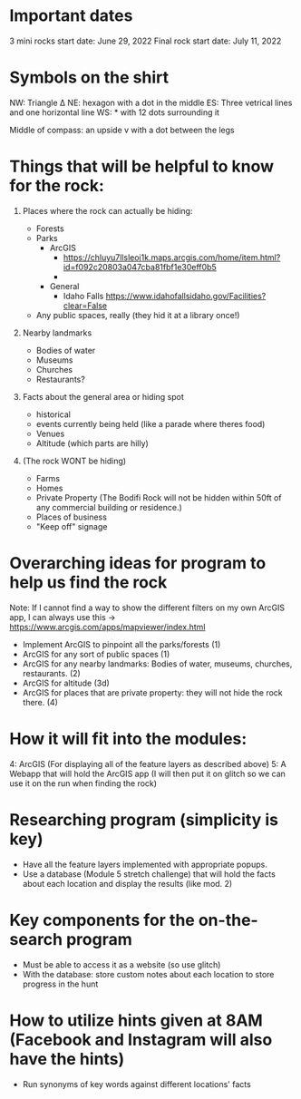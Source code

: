 # Important dates

3 mini rocks start date: June 29, 2022
Final rock start date: July 11, 2022 

# Symbols on the shirt
NW: Triangle ∆
NE: hexagon with a dot in the middle
ES: Three vetrical lines and one horizontal line
WS: * with 12 dots surrounding it

Middle of compass: an upside v with a dot between the legs

# Things that will be helpful to know for the rock:

1. Places where the rock can actually be hiding:
    - Forests
    - Parks
        - ArcGIS
            - https://chluyu7llsleoj1k.maps.arcgis.com/home/item.html?id=f092c20803a047cba81fbf1e30eff0b5
            - 
        - General
            - Idaho Falls https://www.idahofallsidaho.gov/Facilities?clear=False
    - Any public spaces, really (they hid it at a library once!)

2. Nearby landmarks 
    - Bodies of water
    - Museums
    - Churches
    - Restaurants?

3. Facts about the general area or hiding spot
    - historical
    - events currently being held (like a parade where theres food)
    - Venues
    - Altitude (which parts are hilly)

4. (The rock WONT be hiding)
    - Farms
    - Homes
    - Private Property (The Bodifi Rock will not be hidden within 50ft of any commercial building or residence.)
    - Places of business
    - "Keep off" signage

# Overarching ideas for program to help us find the rock
Note: If I cannot find a way to show the different filters on my own ArcGIS app, I can always use this -> https://www.arcgis.com/apps/mapviewer/index.html

- Implement ArcGIS to pinpoint all the parks/forests (1)
- ArcGIS for any sort of public spaces (1)
- ArcGIS for any nearby landmarks: Bodies of water, museums, churches, restaurants. (2)
- ArcGIS for altitude (3d)
- ArcGIS for  places that are private property: they will not hide the rock there. (4)

# How it will fit into the modules:
4: ArcGIS (For displaying all of the feature layers as described above)
5: A Webapp that will hold the ArcGIS app
(I will then put it on glitch so we can use it on the run when finding the rock)

# Researching program (simplicity is key)
- Have all the feature layers implemented with appropriate popups. 
- Use a database (Module 5 stretch challenge) that will hold the facts about each location and display the results (like mod. 2)

# Key components for the on-the-search program
- Must be able to access it as a website (so use glitch)
- With the database: store custom notes about each location to store progress in the hunt

# How to utilize hints given at 8AM (Facebook and Instagram will also have the hints)
- Run synonyms of key words against different locations' facts